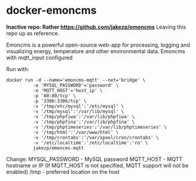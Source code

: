 # docker-emoncms

**Inactive repo: Rather https://github.com/jakezp/emoncms** Leaving this repo up as reference.

Emoncms is a powerful open-source web-app for processing, logging and visualizing energy, temperature and other environmental data. 
Emoncms with mqtt_input configured

Run with:

```
docker run -d --name='emoncms-mqtt' --net='bridge' \
          -e 'MYSQL_PASSWORD'='password' \
          -e 'MQTT_HOST'='host_ip' \
          -p '80:80/tcp' \
          -p '3306:3306/tcp' \
          -v '/tmp/etc/mysql':'/etc/mysql' \
          -v '/tmp/mysql':'/var/lib/mysql' \
          -v '/tmp/phpfiwa':'/var/lib/phpfiwa' \
          -v '/tmp/phpfina':'/var/lib/phpfina' \
          -v '/tmp/phptimeseries':'/var/lib/phptimeseries' \
          -v '/tmp/html':'/var/www/html' \
          -v '/tmp/crontabs':'/var/spool/cron/crontabs' \
          -v '/etc/localtime':'/etc/localtime':'ro' \
          jakezp/emoncms-mqtt
```
Change:
              MYSQL_PASSWORD - MySQL password
              MQTT_HOST - MQTT hostname or IP (If MQTT_HOST is not specified, MQTT support will not be enabled)
              /tmp - preferred location on the host
